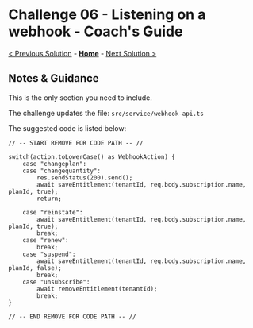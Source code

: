 # Challenge 06 - Listening on a webhook - Coach's Guide 

[< Previous Solution](./Solution-05.md) - **[Home](./README.md)** - [Next Solution >](./Solution-07.md)

## Notes & Guidance

This is the only section you need to include.

The challenge updates the file: `src/service/webhook-api.ts`

The suggested code is listed below:

    // -- START REMOVE FOR CODE PATH -- //

    switch(action.toLowerCase() as WebhookAction) {
        case "changeplan":
        case "changequantity":
            res.sendStatus(200).send();
            await saveEntitlement(tenantId, req.body.subscription.name, planId, true);
            return;

        case "reinstate":
            await saveEntitlement(tenantId, req.body.subscription.name, planId, true);
            break;
        case "renew":
            break;
        case "suspend":
            await saveEntitlement(tenantId, req.body.subscription.name, planId, false);
            break;
        case "unsubscribe":
            await removeEntitlement(tenantId);
            break;
    }

    // -- END REMOVE FOR CODE PATH -- //
